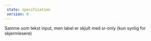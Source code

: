 ```yaml
---
 state: specification
 version: 0
---
```

Samme som tekst input, men label er skjult med sr-only (kun synlig for skjermlesere)
